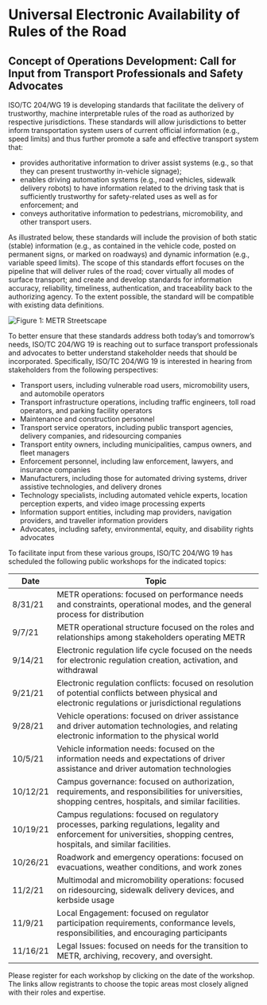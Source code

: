 # Universal Electronic Availability of Rules of the Road 
## Concept of Operations Development: Call for Input from Transport Professionals and Safety Advocates

ISO/TC 204/WG 19  is developing standards  that facilitate the delivery of trustworthy, machine interpretable rules of the road as authorized by respective jurisdictions. These standards will allow jurisdictions to better inform transportation system users of current official information (e.g., speed limits) and thus further promote a safe and effective transport system that:

- provides authoritative information to driver assist systems (e.g., so that they can present trustworthy in-vehicle signage);
- enables driving automation systems (e.g., road vehicles, sidewalk delivery robots) to have information related to the driving task that is sufficiently trustworthy for safety-related uses as well as for enforcement; and
- conveys authoritative information to pedestrians, micromobility, and other transport users.

As illustrated below, these standards will include the provision of both static (stable) information (e.g., as contained in the vehicle code, posted on permanent signs, or marked on roadways) and dynamic information (e.g., variable speed limits). The scope of this standards effort focuses on the pipeline that will deliver rules of the road; cover virtually all modes of surface transport; and create and develop standards for information accuracy, reliability, timeliness, authentication, and traceability back to the authorizing agency. To the extent possible, the standard will be compatible with existing data definitions.

![Figure 1: METR Streetscape](Streetscape.png)

To better ensure that these standards address both today’s and tomorrow’s needs, ISO/TC 204/WG 19 is reaching out to surface transport professionals and advocates to better understand stakeholder needs that should be incorporated. Specifically, ISO/TC 204/WG 19 is interested in hearing from stakeholders from the following perspectives:

- Transport users, including vulnerable road users, micromobility users, and automobile operators
- Transport infrastructure operations, including traffic engineers, toll road operators, and parking facility operators
- Maintenance and construction personnel
- Transport service operators, including public transport agencies, delivery companies, and ridesourcing companies
- Transport entity owners, including municipalities, campus owners, and fleet managers
- Enforcement personnel, including law enforcement, lawyers, and insurance companies
- Manufacturers, including those for automated driving systems, driver assistive technologies, and delivery drones
- Technology specialists, including automated vehicle experts, location perception experts, and video image processing experts
- Information support entities, including map providers, navigation providers, and traveller information providers
- Advocates, including safety, environmental, equity, and disability rights advocates

To facilitate input from these various groups, ISO/TC 204/WG 19 has scheduled the following public workshops for the indicated topics: 

| Date | Topic |
|------|-------|
|8/31/21 | METR operations: focused on performance needs and constraints, operational modes, and the general process for distribution|
|9/7/21| METR operational structure focused on the roles and relationships among stakeholders operating METR|
|9/14/21| Electronic regulation life cycle focused on the needs for electronic regulation creation, activation, and withdrawal |
|9/21/21| Electronic regulation conflicts: focused on resolution of potential conflicts between physical and electronic regulations or jurisdictional regulations|
|9/28/21| Vehicle operations:  focused on driver assistance and driver automation technologies, and relating electronic information to the physical world|
|10/5/21| Vehicle information needs: focused on the information needs and expectations of driver assistance and driver automation technologies|
|10/12/21| Campus governance: focused on authorization, requirements, and responsibilities for universities, shopping centres, hospitals, and similar facilities.|
|10/19/21| Campus regulations: focused on regulatory processes, parking regulations, legality and enforcement for universities, shopping centres, hospitals, and similar facilities.|
|10/26/21|Roadwork and emergency operations: focused on evacuations, weather conditions, and work zones|
|11/2/21| Multimodal and micromobility operations: focused on ridesourcing, sidewalk delivery devices, and kerbside usage|
|11/9/21| Local Engagement: focused on regulator participation requirements, conformance levels, responsibilities, and encouraging participants|
|11/16/21| Legal Issues: focused on needs for the transition to METR, archiving, recovery, and oversight.|

Please register for each workshop by clicking on the date of the workshop. The links allow registrants to choose the topic areas most closely aligned with their roles and expertise.




